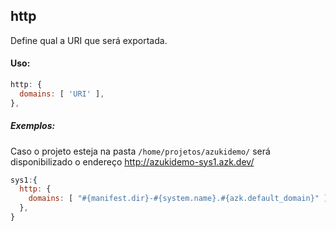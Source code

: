 ## http

Define qual a URI que será exportada.

#### Uso:

```js
http: {
  domains: [ 'URI' ],
},
```

##### Exemplos:

Caso o projeto esteja na pasta `/home/projetos/azukidemo/` será disponibilizado o endereço http://azukidemo-sys1.azk.dev/

```js
sys1:{
  http: {
    domains: [ "#{manifest.dir}-#{system.name}.#{azk.default_domain}" ],
  },
}
```
